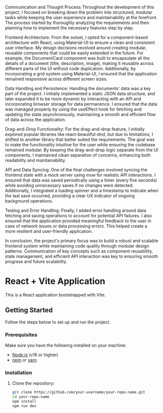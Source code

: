 Communication and Thought Process
Throughout the development of this project, I focused on breaking down the problem into structured, modular tasks while keeping the user experience and maintainability at the forefront. The process started by thoroughly analyzing the requirements and then planning how to implement the necessary features step by step.

Frontend Architecture:
From the outset, I opted for a component-based architecture with React, using Material-UI to ensure a clean and consistent user interface. My design decisions revolved around creating modular, reusable components that could be easily extended in the future. For example, the DocumentCard component was built to encapsulate all the details of a document (title, description, image), making it reusable across different parts of the UI without code duplication. Additionally, by incorporating a grid system using Material-UI, I ensured that the application remained responsive across different screen sizes.

Data Handling and Persistence:
Handling the documents' data was a key part of the project. I initially implemented a static JSON data structure, and later expanded it to be more dynamic by interacting with an API and incorporating browser storage for data permanence. I ensured that the data was managed properly by using the useEffect hook for fetching and updating the state asynchronously, maintaining a smooth and efficient flow of data across the application.

Drag-and-Drop Functionality:
For the drag-and-drop feature, I initially explored popular libraries like react-beautiful-dnd, but due to limitations, I shifted to another library that better suited the requirements. The goal was to make the functionality intuitive for the user while ensuring the codebase remained modular. By keeping the drag-and-drop logic separate from the UI components, I maintained clean separation of concerns, enhancing both readability and maintainability.

API and Data Syncing:
One of the final challenges involved syncing the frontend state with a mock server using msw for realistic API interactions. I ensured that data was saved periodically using a timer (every five seconds) while avoiding unnecessary saves if no changes were detected. Additionally, I integrated a loading spinner and a timestamp to indicate when the last save occurred, providing a clear UX indicator of ongoing background operations.

Testing and Error Handling:
Finally, I added error handling around data fetching and saving operations to account for potential API failures. I also ensured that the application provided meaningful feedback to the user in case of network issues or data processing errors. This helped create a more resilient and user-friendly application.

In conclusion, the project's primary focus was to build a robust and scalable frontend system while maintaining code quality through modular design patterns. Communication of key concepts such as component reusability, state management, and efficient API interaction was key to ensuring smooth progress and future scalability.


# React + Vite Application

This is a React application bootstrapped with Vite.

## Getting Started

Follow the steps below to set up and run the project.

### Prerequisites

Make sure you have the following installed on your machine:

- [Node.js](https://nodejs.org/) (v16 or higher)
- [npm](https://www.npmjs.com/) or [yarn](https://yarnpkg.com/)

### Installation

1. Clone the repository:

   ```bash
   git clone https://github.com/your-username/your-repo-name.git
   cd your-repo-name
   npm install
   npm run dev



